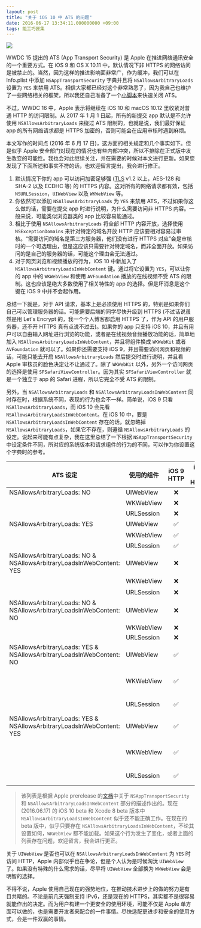 ```yaml
---
layout: post
title: "关于 iOS 10 中 ATS 的问题"
date: 2016-06-17 13:34:11.000000000 +09:00
tags: 能工巧匠集
---
```


![](/assets/images/2016/https-lock.png)

WWDC 15 提出的 ATS (App Transport Security) 是 Apple 在推进网络通讯安全的一个重要方式。在 iOS 9 和 OS X 10.11 中，默认情况下非 HTTPS 的网络访问是被禁止的。当然，因为这样的推进影响面非常广，作为缓冲，我们可以在 Info.plist 中添加 `NSAppTransportSecurity` 字典并且将 `NSAllowsArbitraryLoads` 设置为 `YES` 来禁用 ATS。相信大家都已经对这个非常熟悉了，因为我自己也维护了一些网络相关的框架，所以我还自己准备了一个[小脚本](https://gist.github.com/onevcat/b4604aecb4ce55651a4a)来快速关闭 ATS。

不过，WWDC 16 中，Apple 表示将继续在 iOS 10 和 macOS 10.12 里收紧对普通 HTTP 的访问限制。从 2017 年 1 月 1 日起，所有的新提交 app 默认是不允许使用 `NSAllowsArbitraryLoads` 来绕过 ATS 限制的，也就是说，我们最好保证 app 的所有网络请求都是 HTTPS 加密的，否则可能会在应用审核时遇到麻烦。

本文写作的时间点 (2016 年 6 月 17 日)，这方面的相关规定和几个事实如下。但是似乎 Apple 安全部门对现在的情况也有些内部冲突，所以不排除在正式版中发生改变的可能性。我也会对此继续关注，并在需要的时候对本文进行更新。如果您发现了下面所述和事实不符的话，也欢迎留言提出，我会进行修正。

1. 默认情况下你的 app 可以访问加密足够强 ([TLS](https://en.wikipedia.org/wiki/Transport_Layer_Security) v1.2 以上，AES-128 和 SHA-2 以及 ECDHC 等) 的 HTTPS 内容。这对所有的网络请求都有效，包括 `NSURLSession`，`UIWebView` 以及 `WKWebView` 等。
2. 你依然可以添加 `NSAllowsArbitraryLoads` 为 `YES` 来禁用 ATS，不过如果你这么做的话，需要在提交 app 时进行说明，为什么需要访问非 HTTPS 内容。一般来说，可能类似浏览器类的 app 比较容易能通过。
3. 相比于使用 `NSAllowsArbitraryLoads` 将全部 HTTP 内容开放，选择使用 `NSExceptionDomains` 来针对特定的域名开放 HTTP 应该要相对容易过审核。“需要访问的域名是第三方服务器，他们没有进行 HTTPS 对应”会是审核时的一个可选理由，但是这应该只需要针对特定域名，而非全面开放。如果访问的是自己的服务器的话，可能这个理由会无法通过。
4. 对于网页浏览和视频播放的行为，iOS 10 中新加入了 `NSAllowsArbitraryLoadsInWebContent` 键。通过将它设置为 `YES`，可以让你的 app 中的 `WKWebView` 和使用 `AVFoundation` 播放的在线视频不受 ATS 的限制。这也应该是绝大多数使用了相关特性的 app 的选择。但是坏消息是这个键在 iOS 9 中并不会起作用。

总结一下就是，对于 API 请求，基本上是必须使用 HTTPS 的，特别是如果你们自己可以管理服务器的话。可能需要后端的同学尽快升级到 HTTPS (不过话说虽然是用 Let's Encrypt 的，我一个个人博客都启用 HTTPS 了，作为 API 的用户服务器，还不开 HTTPS 真有点说不过去)。如果你的 app 只支持 iOS 10，并且有用户可以自由输入网址进行浏览的功能，或者是在线视频音频播放功能的话，简单地加入 `NSAllowsArbitraryLoadsInWebContent`，并且将组件换成 `WKWebKit` 或者 `AVFoundation` 就可以了。如果你还需要支持 iOS 9，并且需要访问网页和视频的话，可能只能去开启 `NSAllowsArbitraryLoads` 然后提交时进行说明，并且看 Apple 审核员的脸色决定让不让通过了。除了 `WKWebKit` 以外，另外一个访问网页的选择是使用 `SFSafariViewController`。因为其实 `SFSafariViewController` 就是一个独立于 app 的 Safari 进程，所以它完全不受 ATS 的限制。

另外，当 `NSAllowsArbitraryLoads` 和 `NSAllowsArbitraryLoadsInWebContent` 同时存在时，根据系统不同，表现的行为也会不一样。简单说，iOS 9 只看 `NSAllowsArbitraryLoads`，而 iOS 10 会先看 `NSAllowsArbitraryLoadsInWebContent`。在 iOS 10 中，要是 `NSAllowsArbitraryLoadsInWebContent` 存在的话，就忽略掉 `NSAllowsArbitraryLoads`，如果它不存在，则遵循 `NSAllowsArbitraryLoads` 的设定。说起来可能有点复杂，我在这里总结了一下根据 `NSAppTransportSecurity` 中设定条件不同，所对应的系统版本和请求组件的行为的不同，可以作为你设置这个字典时的参考。

ATS 设定                            | 使用的组件    | iOS 9 HTTP | iOS 10 HTTP | 备注
---------------------- | ---------  |:---------:|:----------:| -------
NSAllowsArbitraryLoads: NO | UIWebView   |       ❌        |       ❌         | 
 							     | WKWebView |       ❌        |       ❌         | 默认行为
 							     | URLSession  |       ❌        |       ❌         | 
NSAllowsArbitraryLoads: YES | UIWebView   |      ✅        |       ✅         | 禁用 ATS
 							     | WKWebView |       ✅        |       ✅         | 审核时需要说明理由
 							     | URLSession  |       ✅        |       ✅         | 
NSAllowsArbitraryLoads: NO & NSAllowsArbitraryLoadsInWebContent: YES | UIWebView   |      ❌        |       ❌         |  只对网页内容禁用 ATS
 							     | WKWebView |       ❌        |       ✅         |  对于大多数 app 的推荐做法，
 							     | URLSession  |       ❌        |       ❌         |  保证安全性
NSAllowsArbitraryLoads: NO & NSAllowsArbitraryLoadsInWebContent: NO | UIWebView   |      ❌        |       ❌         |  
 							     | WKWebView |       ❌        |       ❌         |  
 							     | URLSession  |       ❌        |       ❌         |  
NSAllowsArbitraryLoads: YES & NSAllowsArbitraryLoadsInWebContent: NO | UIWebView   |      ✅        |       ❌         |  对于 iOS 10，
 							     | WKWebView |       ✅        |       ❌         |  NSAllowsArbitraryLoadsInWebContent 存在时忽略 NSAllowsArbitraryLoads 的设置
 							     | URLSession  |       ✅        |       ❌         |  iOS 9 将继续使用 NSAllowsArbitraryLoads
NSAllowsArbitraryLoads: YES & NSAllowsArbitraryLoadsInWebContent: YES | UIWebView   |      ✅        |       ❌         |  对于 iOS 10，
 							     | WKWebView |       ✅        |       ✅         |  NSAllowsArbitraryLoadsInWebContent 存在时忽略 NSAllowsArbitraryLoads 的设置
 							     | URLSession  |       ✅        |       ❌         |  iOS 9 将继续使用 NSAllowsArbitraryLoads				

> 该列表是根据 Apple prerelease 的[文档](https://developer.apple.com/library/prerelease/content/documentation/General/Reference/InfoPlistKeyReference/Articles/CocoaKeys.html)中关于 `NSAppTransportSecurity` 和 `NSAllowsArbitraryLoadsInWebContent` 部分的描述作出的。现在 (2016.06.17) 的 iOS 10 beta 和 Xcode 8 beta 版本中 `NSAllowsArbitraryLoadsInWebContent` 似乎还不能正确工作。在现在的 beta 版中，似乎只要存在 `NSAllowsArbitraryLoadsInWebContent`，不论其设置如何，`WKWebView` 都不能加载。如果这个行为发生了变化，或者上面的列表存在问题，欢迎留言，我会进行更正。

关于 `UIWebView` 是否也可以在 `NSAllowsArbitraryLoadsInWebContent` 为 `YES` 时访问 HTTP，Apple 内部似乎也在争论，但是个人认为是时候淘汰 `UIWebView` 了。如果没有特殊的什么需求的话，尽早将 `UIWebView` 全部换为 `WkWebView` 会是明智的选择。

不得不说，Apple 使用自己现在的强势地位，在推动技术进步上的做的努力是有目共睹的。不论是前几天强制支持 IPv6，还是现在的 HTTPS，其实都不是很容易就能作出的决定。而为用户构建一个更安全的使用环境，可能不仅是 Apple 单方面可以做的，也是需要开发者来配合的一件事情。尽快适配更进步和安全的使用方式，会是一件双赢的事情。



